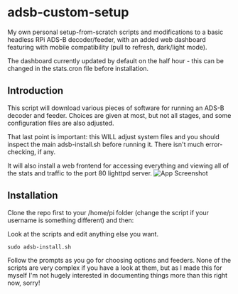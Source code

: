 # adsb-custom-setup
My own personal setup-from-scratch scripts and modifications to a basic headless RPi ADS-B decoder/feeder, with an added web dashboard featuring with mobile compatibility (pull to refresh, dark/light mode).

The dashboard currently updated by default on the half hour - this can be changed in the stats.cron file before installation.

## Introduction
This script will download various pieces of software for running an ADS-B decoder and feeder. Choices are given at most, but not all stages, and some configuration files are also adjusted.

That last point is important: this WILL adjust system files and you should inspect the main adsb-install.sh before running it. There isn't much error-checking, if any.

It will also install a web frontend for accessing everything and viewing all of the stats and traffic to the port 80 lighttpd server.
![App Screenshot](https://i.imgur.com/wgOmN93.jpg "App Screenshot")

## Installation
Clone the repo first to your /home/pi folder (change the script if your username is something different) and then:

Look at the scripts and edit anything else you want.

`sudo adsb-install.sh`

Follow the prompts as you go for choosing options and feeders. None of the scripts are very complex if you have a look at them, but as I made this for myself I'm not hugely interested in documenting things more than this right now, sorry!
